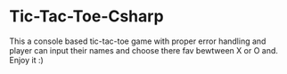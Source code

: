 # Tic-Tac-Toe-Csharp

This a console based tic-tac-toe game with proper error handling and player can input their names and choose there fav bewtween X or O and. Enjoy it :)
